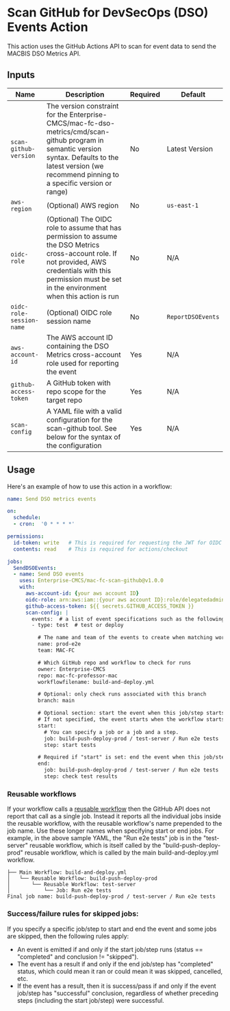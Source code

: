 # Scan GitHub for DevSecOps (DSO) Events Action

This action uses the GitHub Actions API to scan for event data to send the MACBIS DSO Metrics API.

## Inputs

| Name | Description | Required | Default |
| ---- | ----------- | -------- | ------- |
| `scan-github-version` | The version constraint for the Enterprise-CMCS/mac-fc-dso-metrics/cmd/scan-github program in semantic version syntax. Defaults to the latest version (we recommend pinning to a specific version or range) | No | Latest Version |
| `aws-region` | (Optional) AWS region | No | `us-east-1` |
| `oidc-role` | (Optional) The OIDC role to assume that has permission to assume the DSO Metrics cross-account role. If not provided, AWS credentials with this permission must be set in the environment when this action is run | No | N/A |
| `oidc-role-session-name` | (Optional) OIDC role session name | No | `ReportDSOEvents` |
| `aws-account-id` | The AWS account ID containing the DSO Metrics cross-account role used for reporting the event | Yes | N/A |
| `github-access-token` | A GitHub token with repo scope for the target repo | Yes | N/A |
| `scan-config` | A YAML file with a valid configuration for the scan-github tool. See below for the syntax of the configuration | Yes | N/A |

## Usage

Here's an example of how to use this action in a workflow:

```yaml
name: Send DSO metrics events

on:
  schedule:
  - cron:  '0 * * * *'

permissions:
  id-token: write   # This is required for requesting the JWT for OIDC
  contents: read    # This is required for actions/checkout

jobs:
  SendDSOEvents:
  - name: Send DSO events
    uses: Enterprise-CMCS/mac-fc-scan-github@v1.0.0
    with:
      aws-account-id: {your aws account ID}
      oidc-role: arn:aws:iam::{your aws account ID}:role/delegatedadmin/developer/professor-mac-github-oidc
      github-access-token: ${{ secrets.GITHUB_ACCESS_TOKEN }}
      scan-config: |
        events:  # a list of event specifications such as the following one
        - type: test  # test or deploy

          # The name and team of the events to create when matching workflows are found
          name: prod-e2e
          team: MAC-FC

          # Which GitHub repo and workflow to check for runs
          owner: Enterprise-CMCS
          repo: mac-fc-professor-mac
          workflowfilename: build-and-deploy.yml

          # Optional: only check runs associated with this branch
          branch: main

          # Optional section: start the event when this job/step starts.
          # If not specified, the event starts when the workflow starts.
          start:
            # You can specify a job or a job and a step.
            job: build-push-deploy-prod / test-server / Run e2e tests
            step: start tests

          # Required if "start" is set: end the event when this job/step ends.
          end:
            job: build-push-deploy-prod / test-server / Run e2e tests
            step: check test results
```

### Reusable workflows
If your workflow calls a [reusable workflow](https://docs.github.com/en/actions/using-workflows/reusing-workflows) then the GitHub API does not report that call as a single job. Instead it reports all the individual jobs inside the reusable workflow, with the reusable workflow's name prepended to the job name. Use these longer names when specifying start or end jobs. For example, in the above sample YAML, the "Run e2e tests" job is in the "test-server" reusable workflow, which is itself called by the "build-push-deploy-prod" reusable workflow, which is called by the main build-and-deploy.yml workflow.
```
├── Main Workflow: build-and-deploy.yml
│   └── Reusable Workflow: build-push-deploy-prod
│       └── Reusable Workflow: test-server
│           └── Job: Run e2e tests
Final job name: build-push-deploy-prod / test-server / Run e2e tests
```

### Success/failure rules for skipped jobs:
If you specify a specific job/step to start and end the event and some jobs are skipped, then the following rules apply:
- An event is emitted if and only if the start job/step runs (status == "completed" and conclusion != "skipped").
- The event has a result if and only if the end job/step has "completed" status, which could mean it ran or could mean it was skipped, cancelled, etc.
- If the event has a result, then it is success/pass if and only if the event job/step has "successful" conclusion, regardless of whether preceding steps (including the start job/step) were successful.

